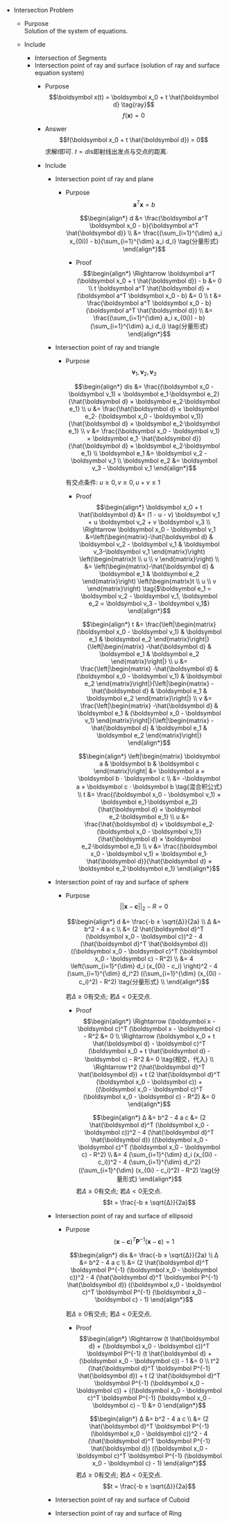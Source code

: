 * Intersection Problem
  - Purpose  
    Solution of the system of equations.

  - Include 
    - Intersection of Segments  
    - Intersection point of ray and surface (solution of ray and surface equation system) 
      - Purpose
        $$\boldsymbol x(t) = \boldsymbol x_0 + t \hat{\boldsymbol d} \tag{ray}$$
        $$f(\boldsymbol x) = 0 \tag{surface}$$ 

      - Answer
        $$f(\boldsymbol x_0 + t \hat{\boldsymbol d}) = 0$$
        求解$t$即可. $t = dis$即射线出发点与交点的距离.

      - Include
        - Intersection point of ray and plane
          - Purpose
            $$\boldsymbol a^T \boldsymbol x = b$$

            $$\begin{align*}
              d &= \frac{\boldsymbol a^T \boldsymbol x_0 - b}{\boldsymbol a^T \hat{\boldsymbol d}}  \\
                &= \frac{(\sum_{i=1}^{\dim} a_i x_{0i}) - b}{\sum_{i=1}^{\dim} a_i d_i}  \tag{分量形式}			
            \end{align*}$$

            - Proof
              $$\begin{align*}
              \Rightarrow \boldsymbol a^T (\boldsymbol x_0 + t \hat{\boldsymbol d}) - b &= 0  \\
                t \boldsymbol a^T \hat{\boldsymbol d} + (\boldsymbol a^T \boldsymbol x_0 - b) &= 0  \\
                t &= \frac{\boldsymbol a^T \boldsymbol x_0 - b}{\boldsymbol a^T \hat{\boldsymbol d}}  \\
                &= \frac{(\sum_{i=1}^{\dim} a_i x_{0i}) - b}{\sum_{i=1}^{\dim} a_i d_i}  \tag{分量形式}
              \end{align*}$$

        - Intersection point of ray and triangle
          - Purpose
            $$\boldsymbol v_1, \boldsymbol v_2, \boldsymbol v_3$$

            $$\begin{align*}
            dis &= \frac{(\boldsymbol x_0 - \boldsymbol v_1) × \boldsymbol e_1·\boldsymbol e_2}{\hat{\boldsymbol d} × \boldsymbol e_2·\boldsymbol e_1}  \\
            u &= \frac{\hat{\boldsymbol d} × \boldsymbol e_2· (\boldsymbol x_0 - \boldsymbol v_1)}{\hat{\boldsymbol d} × \boldsymbol e_2·\boldsymbol e_1}  \\
            v &= \frac{(\boldsymbol x_0 - \boldsymbol v_1) × \boldsymbol e_1· \hat{\boldsymbol d}}{\hat{\boldsymbol d} × \boldsymbol e_2·\boldsymbol e_1}  \\
            \boldsymbol e_1 &= \boldsymbol v_2 - \boldsymbol v_1  \\
            \boldsymbol e_2 &= \boldsymbol v_3 - \boldsymbol v_1
            \end{align*}$$

            有交点条件: $u ≥ 0, v ≥ 0, u + v ≤ 1$

            - Proof
              $$\begin{align*}
                \boldsymbol x_0 + t \hat{\boldsymbol d} &= (1 - u - v) \boldsymbol v_1 + u \boldsymbol v_2 + v \boldsymbol v_3  \\
                \Rightarrow \boldsymbol x_0 - \boldsymbol v_1 &=\left(\begin{matrix}-\hat{\boldsymbol d} & \boldsymbol v_2 - \boldsymbol v_1 & \boldsymbol v_3-\boldsymbol v_1 \end{matrix}\right) \left(\begin{matrix}t \\ u \\ v \end{matrix}\right)   \\
                &= \left(\begin{matrix}-\hat{\boldsymbol d} & \boldsymbol e_1 & \boldsymbol e_2 \end{matrix}\right) \left(\begin{matrix}t \\ u \\ v \end{matrix}\right)  \tag{$\boldsymbol e_1 = \boldsymbol v_2 - \boldsymbol v_1, \boldsymbol e_2 = \boldsymbol v_3 - \boldsymbol v_1$}
              \end{align*}$$

              $$\begin{align*}
                t &= \frac{\left|\begin{matrix}  (\boldsymbol x_0 - \boldsymbol v_1) & \boldsymbol e_1 & \boldsymbol e_2 \end{matrix}\right|}{\left|\begin{matrix} -\hat{\boldsymbol d} & \boldsymbol e_1 & \boldsymbol e_2 \end{matrix}\right|}  \\
                u &= \frac{\left|\begin{matrix} -\hat{\boldsymbol d} &  (\boldsymbol x_0 - \boldsymbol v_1) & \boldsymbol e_2 \end{matrix}\right|}{\left|\begin{matrix} -\hat{\boldsymbol d} & \boldsymbol e_1 & \boldsymbol e_2 \end{matrix}\right|}  \\
                v &= \frac{\left|\begin{matrix} -\hat{\boldsymbol d} & \boldsymbol e_1 & (\boldsymbol x_0 - \boldsymbol v_1) \end{matrix}\right|}{\left|\begin{matrix} -\hat{\boldsymbol d} & \boldsymbol e_1 & \boldsymbol e_2 \end{matrix}\right|}
              \end{align*}$$

              $$\begin{align*}
                \left|\begin{matrix} \boldsymbol a & \boldsymbol b & \boldsymbol c \end{matrix}\right| &= \boldsymbol a × \boldsymbol b · \boldsymbol c   \\
                &= -\boldsymbol a × \boldsymbol c · \boldsymbol b  \tag{混合积公式} \\
                t &= \frac{(\boldsymbol x_0 - \boldsymbol v_1) × \boldsymbol e_1·\boldsymbol e_2}{\hat{\boldsymbol d} × \boldsymbol e_2·\boldsymbol e_1}  \\
                u &= \frac{\hat{\boldsymbol d} × \boldsymbol e_2· (\boldsymbol x_0 - \boldsymbol v_1)}{\hat{\boldsymbol d} × \boldsymbol e_2·\boldsymbol e_1}  \\
                v &= \frac{(\boldsymbol x_0 - \boldsymbol v_1) × \boldsymbol e_1· \hat{\boldsymbol d}}{\hat{\boldsymbol d} × \boldsymbol e_2·\boldsymbol e_1}
              \end{align*}$$

        - Intersection point of ray and surface of sphere
          - Purpose
            $$||\boldsymbol x - \boldsymbol c||_2 - R = 0$$ 

            $$\begin{align*}
              d &= \frac{-b ± \sqrt{Δ}}{2a}  \\
              Δ &= b^2 - 4 a c  \\
                &= (2 \hat{\boldsymbol d}^T (\boldsymbol x_0 - \boldsymbol c))^2 - 4 (\hat{\boldsymbol d}^T \hat{\boldsymbol d}) ((\boldsymbol x_0 - \boldsymbol c)^T (\boldsymbol x_0 - \boldsymbol c) - R^2)  \\
                &= 4 \left(\sum_{i=1}^{\dim} d_i (x_{0i} - c_i) \right)^2 - 4 (\sum_{i=1}^{\dim} d_i^2) ((\sum_{i=1}^{\dim} (x_{0i} - c_i)^2) - R^2)  \tag{分量形式}  \\
            \end{align*}$$

            若$Δ≥0$有交点; 若$Δ<0$无交点.

            - Proof
              $$\begin{align*}
                \Rightarrow (\boldsymbol x - \boldsymbol c)^T (\boldsymbol x - \boldsymbol c) - R^2 &= 0  \\
                \Rightarrow (\boldsymbol x_0 + t \hat{\boldsymbol d} - \boldsymbol c)^T (\boldsymbol x_0 + t \hat{\boldsymbol d} - \boldsymbol c) - R^2 &= 0  \tag{相交，代入}  \\
                \Rightarrow t^2 (\hat{\boldsymbol d}^T \hat{\boldsymbol d}) + t (2 \hat{\boldsymbol d}^T (\boldsymbol x_0 - \boldsymbol c)) + ((\boldsymbol x_0 - \boldsymbol c)^T (\boldsymbol x_0 - \boldsymbol c) - R^2) &= 0
              \end{align*}$$

              $$\begin{align*}
                Δ &= b^2 - 4 a c
                  &= (2 \hat{\boldsymbol d}^T (\boldsymbol x_0 - \boldsymbol c))^2 - 4 (\hat{\boldsymbol d}^T \hat{\boldsymbol d}) ((\boldsymbol x_0 - \boldsymbol c)^T (\boldsymbol x_0 - \boldsymbol c) - R^2)  \\
                  &= 4 (\sum_{i=1}^{\dim} d_i (x_{0i} - c_i))^2 - 4 (\sum_{i=1}^{\dim} d_i^2) ((\sum_{i=1}^{\dim} (x_{0i} - c_i)^2) - R^2)  \tag{分量形式}
              \end{align*}$$
              若$Δ≥0$有交点; 若$Δ<0$无交点.
              $$t = \frac{-b ± \sqrt{Δ}}{2a}$$


        - Intersection point of ray and surface of ellipsoid
          - Purpose
            $$(\boldsymbol x - \boldsymbol c)^T \boldsymbol P^{-1} (\boldsymbol x - \boldsymbol c) = 1$$

            $$\begin{align*}
              dis &= \frac{-b ± \sqrt{Δ}}{2a}  \\
              Δ &= b^2 - 4 a c  \\
                &= (2 \hat{\boldsymbol d}^T \boldsymbol P^{-1} (\boldsymbol x_0 - \boldsymbol c))^2 - 4 (\hat{\boldsymbol d}^T \boldsymbol P^{-1} \hat{\boldsymbol d}) ((\boldsymbol x_0 - \boldsymbol c)^T \boldsymbol P^{-1} (\boldsymbol x_0 - \boldsymbol c) - 1)
            \end{align*}$$

            若$Δ≥0$有交点; 若$Δ<0$无交点.

            - Proof
              $$\begin{align*}
              \Rightarrow (t \hat{\boldsymbol d} + (\boldsymbol x_0 - \boldsymbol c))^T \boldsymbol P^{-1} (t \hat{\boldsymbol d} + (\boldsymbol x_0 - \boldsymbol c)) - 1 &= 0  \\
                t^2 (\hat{\boldsymbol d}^T \boldsymbol P^{-1} \hat{\boldsymbol d}) + t (2 \hat{\boldsymbol d}^T \boldsymbol P^{-1} (\boldsymbol x_0 - \boldsymbol c)) + ((\boldsymbol x_0 - \boldsymbol c)^T \boldsymbol P^{-1} (\boldsymbol x_0 - \boldsymbol c) - 1) &= 0
              \end{align*}$$

              $$\begin{align*}
                Δ &= b^2 - 4 a c  \\
                  &= (2 \hat{\boldsymbol d}^T \boldsymbol P^{-1} (\boldsymbol x_0 - \boldsymbol c))^2 - 4 (\hat{\boldsymbol d}^T \boldsymbol P^{-1} \hat{\boldsymbol d}) ((\boldsymbol x_0 - \boldsymbol c)^T \boldsymbol P^{-1} (\boldsymbol x_0 - \boldsymbol c) - 1)
              \end{align*}$$
              若$Δ≥0$有交点; 若$Δ<0$无交点.
              $$t = \frac{-b ± \sqrt{Δ}}{2a}$$

        - Intersection point of ray and surface of Cuboid

        - Intersection point of ray and surface of Ring